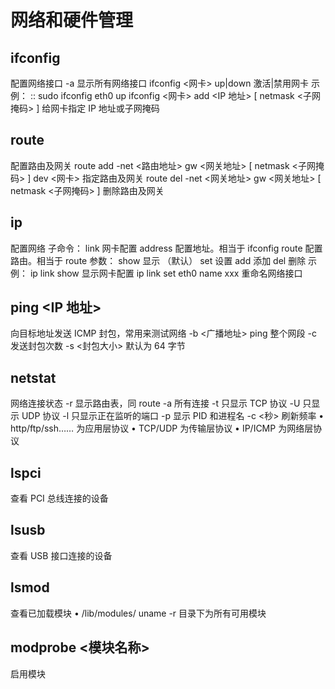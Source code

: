 # 网络和硬件管理

## ifconfig
配置网络接口
-a 显示所有网络接口
ifconfig <网卡> up|down
激活|禁用网卡
示例： ::
sudo ifconfig eth0 up
ifconfig <网卡> add <IP 地址> [ netmask <子网掩码> ]
给网卡指定 IP 地址或子网掩码

## route
配置路由及网关
route add -net <路由地址> gw <网关地址> [ netmask <子网掩码> ] dev <网卡>
指定路由及网关
route del -net <网关地址> gw <网关地址> [ netmask <子网掩码> ]
删除路由及网关

## ip
配置网络
子命令：
link 网卡配置
address 配置地址。相当于 ifconfig
route 配置路由。相当于 route
参数：
show 显示 （默认）
set 设置
add 添加
del 删除
示例：
ip link show 显示网卡配置
ip link set eth0 name xxx 重命名网络接口

## ping <IP 地址>
向目标地址发送 ICMP 封包，常用来测试网络
-b <广播地址> ping 整个网段
-c 发送封包次数
-s <封包大小> 默认为 64 字节


## netstat
网络连接状态
-r 显示路由表，同 route
-a 所有连接
-t 只显示 TCP 协议
-U 只显示 UDP 协议
-l 只显示正在监听的端口
-p 显示 PID 和进程名
-c <秒> 刷新频率
•  http/ftp/ssh…… 为应用层协议
•  TCP/UDP 为传输层协议
•  IP/ICMP 为网络层协议

## lspci
查看 PCI 总线连接的设备

## lsusb
查看 USB 接口连接的设备


## lsmod
查看已加载模块
•  /lib/modules/ uname -r 目录下为所有可用模块

## modprobe <模块名称>
启用模块
